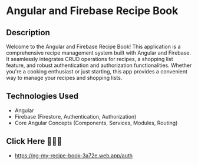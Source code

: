 # Angular and Firebase Recipe Book

## Description

Welcome to the Angular and Firebase Recipe Book! This application is a comprehensive recipe management system built with Angular and Firebase. It seamlessly integrates CRUD operations for recipes, a shopping list feature, and robust authentication and authorization functionalities. Whether you're a cooking enthusiast or just starting, this app provides a convenient way to manage your recipes and shopping lists.

## Technologies Used

- Angular
- Firebase (Firestore, Authentication, Authorization)
- Core Angular Concepts (Components, Services, Modules, Routing)

## Click Here 🚀🚀🚀
- https://ng-my-recipe-book-3a72e.web.app/auth
